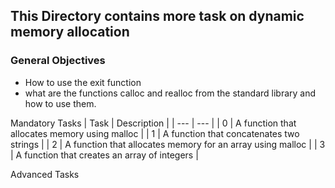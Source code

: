 ## This Directory contains more task on dynamic memory allocation

### General Objectives
- How to use the exit function
- what are the functions calloc and realloc from the standard library and
how to use them.

Mandatory Tasks
| Task | Description |
| --- | --- |
| 0 | A function that allocates memory using malloc |
| 1 | A function that concatenates two strings |
| 2 | A function that allocates memory for an array using malloc |
| 3 | A function that creates an array of integers |

Advanced Tasks
